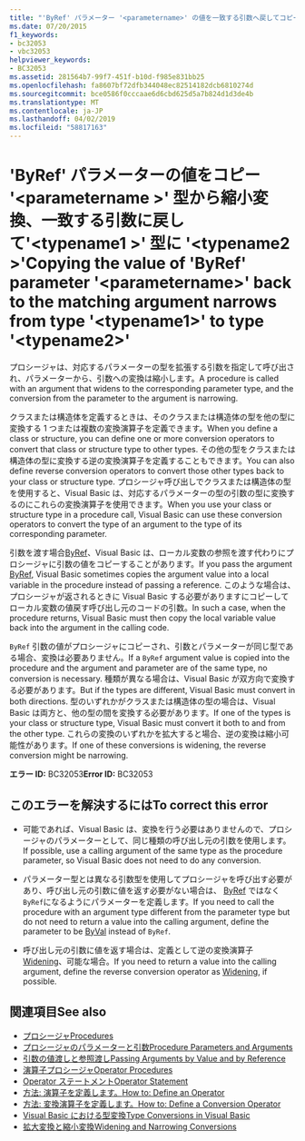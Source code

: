 ```yaml
---
title: "'ByRef' パラメーター '<parametername>' の値を一致する引数へ戻してコピーすると、型 '<typename1>' から型 '<typename2>' に下位変換します"
ms.date: 07/20/2015
f1_keywords:
- bc32053
- vbc32053
helpviewer_keywords:
- BC32053
ms.assetid: 281564b7-99f7-451f-b10d-f985e831bb25
ms.openlocfilehash: fa8607bf72dfb344048ec82514182dcb6810274d
ms.sourcegitcommit: bce0586f0cccaae6d6cbd625d5a7b824d1d3de4b
ms.translationtype: MT
ms.contentlocale: ja-JP
ms.lasthandoff: 04/02/2019
ms.locfileid: "58817163"
---
```

# <a name="copying-the-value-of-byref-parameter-parametername-back-to-the-matching-argument-narrows-from-type-typename1-to-type-typename2"></a><span data-ttu-id="67046-102">'ByRef' パラメーターの値をコピー '\<parametername >' 型から縮小変換、一致する引数に戻して'\<typename1 >' 型に '\<typename2 >'</span><span class="sxs-lookup"><span data-stu-id="67046-102">Copying the value of 'ByRef' parameter '\<parametername>' back to the matching argument narrows from type '\<typename1>' to type '\<typename2>'</span></span>
<span data-ttu-id="67046-103">プロシージャは、対応するパラメーターの型を拡張する引数を指定して呼び出され、パラメーターから、引数への変換は縮小します。</span><span class="sxs-lookup"><span data-stu-id="67046-103">A procedure is called with an argument that widens to the corresponding parameter type, and the conversion from the parameter to the argument is narrowing.</span></span>  
  
 <span data-ttu-id="67046-104">クラスまたは構造体を定義するときは、そのクラスまたは構造体の型を他の型に変換する 1 つまたは複数の変換演算子を定義できます。</span><span class="sxs-lookup"><span data-stu-id="67046-104">When you define a class or structure, you can define one or more conversion operators to convert that class or structure type to other types.</span></span> <span data-ttu-id="67046-105">その他の型をクラスまたは構造体の型に変換する逆の変換演算子を定義することもできます。</span><span class="sxs-lookup"><span data-stu-id="67046-105">You can also define reverse conversion operators to convert those other types back to your class or structure type.</span></span> <span data-ttu-id="67046-106">プロシージャ呼び出しでクラスまたは構造体の型を使用すると、Visual Basic は、対応するパラメーターの型の引数の型に変換するのにこれらの変換演算子を使用できます。</span><span class="sxs-lookup"><span data-stu-id="67046-106">When you use your class or structure type in a procedure call, Visual Basic can use these conversion operators to convert the type of an argument to the type of its corresponding parameter.</span></span>  
  
 <span data-ttu-id="67046-107">引数を渡す場合[ByRef](../../../visual-basic/language-reference/modifiers/byref.md)、Visual Basic は、ローカル変数の参照を渡す代わりにプロシージャに引数の値をコピーすることがあります。</span><span class="sxs-lookup"><span data-stu-id="67046-107">If you pass the argument [ByRef](../../../visual-basic/language-reference/modifiers/byref.md), Visual Basic sometimes copies the argument value into a local variable in the procedure instead of passing a reference.</span></span> <span data-ttu-id="67046-108">このような場合は、プロシージャが返されるときに Visual Basic する必要がありますにコピーしてローカル変数の値戻す呼び出し元のコードの引数。</span><span class="sxs-lookup"><span data-stu-id="67046-108">In such a case, when the procedure returns, Visual Basic must then copy the local variable value back into the argument in the calling code.</span></span>  
  
 <span data-ttu-id="67046-109">`ByRef` 引数の値がプロシージャにコピーされ、引数とパラメーターが同じ型である場合、変換は必要ありません。</span><span class="sxs-lookup"><span data-stu-id="67046-109">If a `ByRef` argument value is copied into the procedure and the argument and parameter are of the same type, no conversion is necessary.</span></span> <span data-ttu-id="67046-110">種類が異なる場合は、Visual Basic が双方向で変換する必要があります。</span><span class="sxs-lookup"><span data-stu-id="67046-110">But if the types are different, Visual Basic must convert in both directions.</span></span> <span data-ttu-id="67046-111">型のいずれかがクラスまたは構造体の型の場合は、Visual Basic は両方と、他の型の間を変換する必要があります。</span><span class="sxs-lookup"><span data-stu-id="67046-111">If one of the types is your class or structure type, Visual Basic must convert it both to and from the other type.</span></span> <span data-ttu-id="67046-112">これらの変換のいずれかを拡大すると場合、逆の変換は縮小可能性があります。</span><span class="sxs-lookup"><span data-stu-id="67046-112">If one of these conversions is widening, the reverse conversion might be narrowing.</span></span>  
  
 <span data-ttu-id="67046-113">**エラー ID:** BC32053</span><span class="sxs-lookup"><span data-stu-id="67046-113">**Error ID:** BC32053</span></span>  
  
## <a name="to-correct-this-error"></a><span data-ttu-id="67046-114">このエラーを解決するには</span><span class="sxs-lookup"><span data-stu-id="67046-114">To correct this error</span></span>  
  
-   <span data-ttu-id="67046-115">可能であれば、Visual Basic は、変換を行う必要はありませんので、プロシージャのパラメーターとして、同じ種類の呼び出し元の引数を使用します。</span><span class="sxs-lookup"><span data-stu-id="67046-115">If possible, use a calling argument of the same type as the procedure parameter, so Visual Basic does not need to do any conversion.</span></span>  
  
-   <span data-ttu-id="67046-116">パラメーター型とは異なる引数型を使用してプロシージャを呼び出す必要があり、呼び出し元の引数に値を返す必要がない場合は、 [ByRef](../../../visual-basic/language-reference/modifiers/byval.md) ではなく `ByRef`になるようにパラメーターを定義します。</span><span class="sxs-lookup"><span data-stu-id="67046-116">If you need to call the procedure with an argument type different from the parameter type but do not need to return a value into the calling argument, define the parameter to be [ByVal](../../../visual-basic/language-reference/modifiers/byval.md) instead of `ByRef`.</span></span>  
  
-   <span data-ttu-id="67046-117">呼び出し元の引数に値を返す場合は、定義として逆の変換演算子[Widening](../../../visual-basic/language-reference/modifiers/widening.md)、可能な場合。</span><span class="sxs-lookup"><span data-stu-id="67046-117">If you need to return a value into the calling argument, define the reverse conversion operator as [Widening](../../../visual-basic/language-reference/modifiers/widening.md), if possible.</span></span>  
  
## <a name="see-also"></a><span data-ttu-id="67046-118">関連項目</span><span class="sxs-lookup"><span data-stu-id="67046-118">See also</span></span>

- [<span data-ttu-id="67046-119">プロシージャ</span><span class="sxs-lookup"><span data-stu-id="67046-119">Procedures</span></span>](../../../visual-basic/programming-guide/language-features/procedures/index.md)
- [<span data-ttu-id="67046-120">プロシージャのパラメーターと引数</span><span class="sxs-lookup"><span data-stu-id="67046-120">Procedure Parameters and Arguments</span></span>](../../../visual-basic/programming-guide/language-features/procedures/procedure-parameters-and-arguments.md)
- [<span data-ttu-id="67046-121">引数の値渡しと参照渡し</span><span class="sxs-lookup"><span data-stu-id="67046-121">Passing Arguments by Value and by Reference</span></span>](../../../visual-basic/programming-guide/language-features/procedures/passing-arguments-by-value-and-by-reference.md)
- [<span data-ttu-id="67046-122">演算子プロシージャ</span><span class="sxs-lookup"><span data-stu-id="67046-122">Operator Procedures</span></span>](../../../visual-basic/programming-guide/language-features/procedures/operator-procedures.md)
- [<span data-ttu-id="67046-123">Operator ステートメント</span><span class="sxs-lookup"><span data-stu-id="67046-123">Operator Statement</span></span>](../../../visual-basic/language-reference/statements/operator-statement.md)
- [<span data-ttu-id="67046-124">方法: 演算子を定義します。</span><span class="sxs-lookup"><span data-stu-id="67046-124">How to: Define an Operator</span></span>](../../../visual-basic/programming-guide/language-features/procedures/how-to-define-an-operator.md)
- [<span data-ttu-id="67046-125">方法: 変換演算子を定義します。</span><span class="sxs-lookup"><span data-stu-id="67046-125">How to: Define a Conversion Operator</span></span>](../../../visual-basic/programming-guide/language-features/procedures/how-to-define-a-conversion-operator.md)
- [<span data-ttu-id="67046-126">Visual Basic における型変換</span><span class="sxs-lookup"><span data-stu-id="67046-126">Type Conversions in Visual Basic</span></span>](../../../visual-basic/programming-guide/language-features/data-types/type-conversions.md)
- [<span data-ttu-id="67046-127">拡大変換と縮小変換</span><span class="sxs-lookup"><span data-stu-id="67046-127">Widening and Narrowing Conversions</span></span>](../../../visual-basic/programming-guide/language-features/data-types/widening-and-narrowing-conversions.md)
